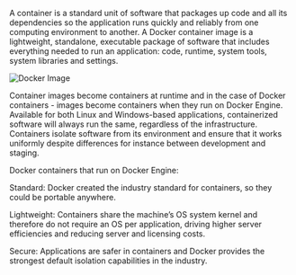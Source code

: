 
A container is a standard unit of software that packages up code and all its dependencies so the application runs quickly and reliably from one computing environment to another. A Docker container image is a lightweight, standalone, executable package of software that includes everything needed to run an application: code, runtime, system tools, system libraries and settings.


![Docker Image](https://www.docker.com/sites/default/files/d8/styles/large/public/2018-11/container-what-is-container.png)

Container images become containers at runtime and in the case of Docker containers - images become containers when they run on Docker Engine. Available for both Linux and Windows-based applications, containerized software will always run the same, regardless of the infrastructure. Containers isolate software from its environment and ensure that it works uniformly despite differences for instance between development and staging.

Docker containers that run on Docker Engine:

Standard: Docker created the industry standard for containers, so they could be portable anywhere.

Lightweight: Containers share the machine’s OS system kernel and therefore do not require an OS per application, driving higher server efficiencies and reducing server and licensing costs.

Secure: Applications are safer in containers and Docker provides the strongest default isolation capabilities in the industry.

